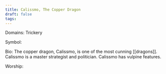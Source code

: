 ```yaml
---
title: Calissmo, The Copper Dragon
draft: false
tags:
---
```

 
Domains: Trickery

Symbol:

Bio: The copper dragon, Calissmo, is one of the most cunning [[dragons]]. Calissmo is a master strategist and politician. Calissmo has vulpine features.

Worship: